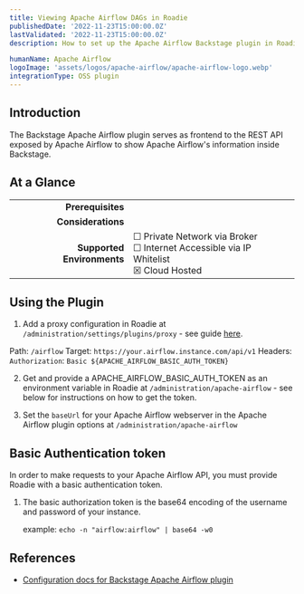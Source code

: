 ```yaml
---
title: Viewing Apache Airflow DAGs in Roadie
publishedDate: '2022-11-23T15:00:00.0Z'
lastValidated: '2022-11-23T15:00:00.0Z'
description: How to set up the Apache Airflow Backstage plugin in Roadie.

humanName: Apache Airflow
logoImage: 'assets/logos/apache-airflow/apache-airflow-logo.webp'
integrationType: OSS plugin
---
```


## Introduction

The Backstage Apache Airflow plugin serves as frontend to the REST API exposed by Apache Airflow to show Apache Airflow's information inside Backstage.

## At a Glance
| | |
|---: | --- |
| **Prerequisites** |  |
| **Considerations** |  |
| **Supported Environments** | ☐ Private Network via Broker <br /> ☐ Internet Accessible via IP Whitelist <br /> ☒ Cloud Hosted |

## Using the Plugin

1. Add a proxy configuration in Roadie at `/administration/settings/plugins/proxy` - see guide [here](/docs/custom-plugins/connectivity/proxy/#setup).

Path: `/airflow`
Target: `https://your.airflow.instance.com/api/v1`
Headers: `Authorization`: `Basic ${APACHE_AIRFLOW_BASIC_AUTH_TOKEN}`

2. Get and provide a APACHE_AIRFLOW_BASIC_AUTH_TOKEN as an environment variable in Roadie at `/administration/apache-airflow` - see below for instructions on how to get the token.

3. Set the `baseUrl` for your Apache Airflow webserver in the Apache Airflow plugin options at `/administration/apache-airflow`

## Basic Authentication token

In order to make requests to your Apache Airflow API, you must provide Roadie with a basic authentication token.

1. The basic authorization token is the base64 encoding of the username and password of your instance.

    example:
        `echo -n "airflow:airflow" | base64 -w0`



## References

- [Configuration docs for Backstage Apache Airflow plugin](https://github.com/backstage/community-plugins/tree/main/workspaces/apache-airflow/plugins/apache-airflow#configuration)
